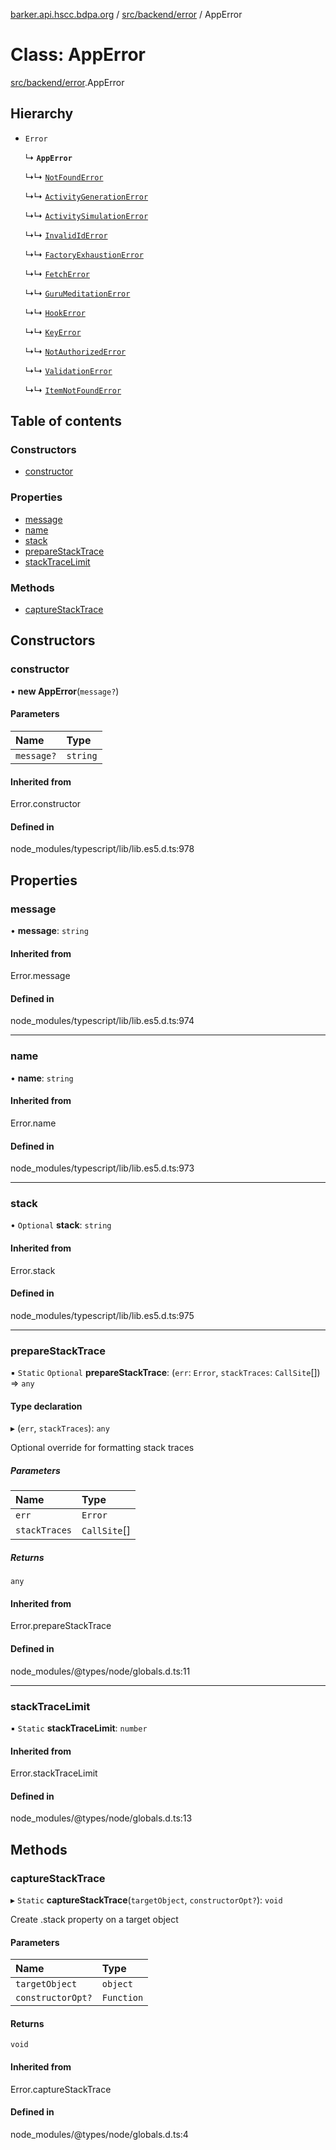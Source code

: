 [barker.api.hscc.bdpa.org][1] / [src/backend/error][2] / AppError

# Class: AppError

[src/backend/error][2].AppError

## Hierarchy

- `Error`

  ↳ **`AppError`**

  ↳↳ [`NotFoundError`][3]

  ↳↳ [`ActivityGenerationError`][4]

  ↳↳ [`ActivitySimulationError`][5]

  ↳↳ [`InvalidIdError`][6]

  ↳↳ [`FactoryExhaustionError`][7]

  ↳↳ [`FetchError`][8]

  ↳↳ [`GuruMeditationError`][9]

  ↳↳ [`HookError`][10]

  ↳↳ [`KeyError`][11]

  ↳↳ [`NotAuthorizedError`][12]

  ↳↳ [`ValidationError`][13]

  ↳↳ [`ItemNotFoundError`][14]

## Table of contents

### Constructors

- [constructor][15]

### Properties

- [message][16]
- [name][17]
- [stack][18]
- [prepareStackTrace][19]
- [stackTraceLimit][20]

### Methods

- [captureStackTrace][21]

## Constructors

### constructor

• **new AppError**(`message?`)

#### Parameters

| Name       | Type     |
| :--------- | :------- |
| `message?` | `string` |

#### Inherited from

Error.constructor

#### Defined in

node_modules/typescript/lib/lib.es5.d.ts:978

## Properties

### message

• **message**: `string`

#### Inherited from

Error.message

#### Defined in

node_modules/typescript/lib/lib.es5.d.ts:974

---

### name

• **name**: `string`

#### Inherited from

Error.name

#### Defined in

node_modules/typescript/lib/lib.es5.d.ts:973

---

### stack

• `Optional` **stack**: `string`

#### Inherited from

Error.stack

#### Defined in

node_modules/typescript/lib/lib.es5.d.ts:975

---

### prepareStackTrace

▪ `Static` `Optional` **prepareStackTrace**: (`err`: `Error`, `stackTraces`:
`CallSite`\[]) => `any`

#### Type declaration

▸ (`err`, `stackTraces`): `any`

Optional override for formatting stack traces

##### Parameters

| Name          | Type         |
| :------------ | :----------- |
| `err`         | `Error`      |
| `stackTraces` | `CallSite`[] |

##### Returns

`any`

#### Inherited from

Error.prepareStackTrace

#### Defined in

node_modules/@types/node/globals.d.ts:11

---

### stackTraceLimit

▪ `Static` **stackTraceLimit**: `number`

#### Inherited from

Error.stackTraceLimit

#### Defined in

node_modules/@types/node/globals.d.ts:13

## Methods

### captureStackTrace

▸ `Static` **captureStackTrace**(`targetObject`, `constructorOpt?`): `void`

Create .stack property on a target object

#### Parameters

| Name              | Type       |
| :---------------- | :--------- |
| `targetObject`    | `object`   |
| `constructorOpt?` | `Function` |

#### Returns

`void`

#### Inherited from

Error.captureStackTrace

#### Defined in

node_modules/@types/node/globals.d.ts:4

[1]: ../README.md
[2]: ../modules/src_backend_error.md
[3]: src_backend_error.notfounderror.md
[4]: src_backend_error.activitygenerationerror.md
[5]: src_backend_error.activitysimulationerror.md
[6]: src_backend_error.invalididerror.md
[7]: test_setup.factoryexhaustionerror.md
[8]: src_backend_error.fetcherror.md
[9]: src_backend_error.gurumeditationerror.md
[10]: src_backend_error.hookerror.md
[11]: src_backend_error.keyerror.md
[12]: src_backend_error.notauthorizederror.md
[13]: src_backend_error.validationerror.md
[14]: src_backend_error.itemnotfounderror.md
[15]: src_backend_error.apperror.md#constructor
[16]: src_backend_error.apperror.md#message
[17]: src_backend_error.apperror.md#name
[18]: src_backend_error.apperror.md#stack
[19]: src_backend_error.apperror.md#preparestacktrace
[20]: src_backend_error.apperror.md#stacktracelimit
[21]: src_backend_error.apperror.md#capturestacktrace
